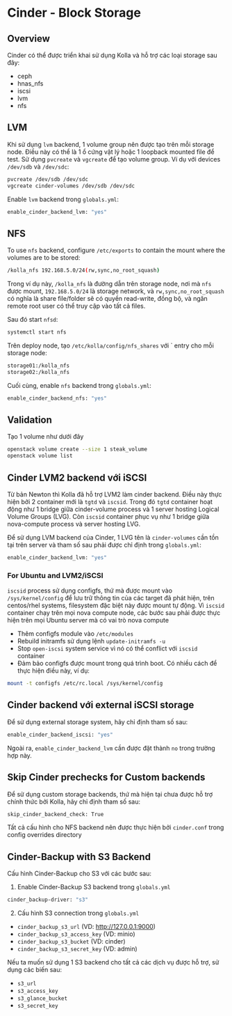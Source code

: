 # Cinder - Block Storage

## Overview

Cinder có thể được triển khai sử dụng Kolla và hỗ trợ các loại storage sau đây:

- ceph
- hnas_nfs
- iscsi
- lvm
- nfs

## LVM

Khi sử dụng ```lvm``` backend, 1 volume group nên được tạo trên mỗi storage node. Điều này có thể là 1 ổ cứng vật lý hoặc 1 loopback mounted file để test. Sử dụng ```pvcreate``` và ```vgcreate``` để tạo volume group. Ví dụ với devices ```/dev/sdb``` và ```/dev/sdc```:

```sh
pvcreate /dev/sdb /dev/sdc
vgcreate cinder-volumes /dev/sdb /dev/sdc
```

Enable ```lvm``` backend trong ```globals.yml```:

```sh
enable_cinder_backend_lvm: "yes"
```

## NFS

To use ```nfs``` backend, configure ```/etc/exports``` to contain the mount where the volumes are to be stored:

```sh
/kolla_nfs 192.168.5.0/24(rw,sync,no_root_squash)
```

Trong ví dụ này, ```/kolla_nfs``` là đường dẫn trên storage node, nơi mà ```nfs``` được mount, ```192.168.5.0/24``` là storage network, và ```rw,sync,no_root_squash``` có nghĩa là share file/folder sẽ có quyền read-write, đồng bộ, và ngăn remote root user có thể truy cập vào tất cả files.

Sau đó start ```nfsd```:

```sh
systemctl start nfs
```

Trên deploy node, tạo ```/etc/kolla/config/nfs_shares``` với ` entry cho mỗi storage node:

```sh
storage01:/kolla_nfs
storage02:/kolla_nfs
```

Cuối cùng, enable ```nfs``` backend trong ```globals.yml```:

```sh
enable_cinder_backend_nfs: "yes"
```

## Validation

Tạo 1 volume như dưới đây

```sh
openstack volume create --size 1 steak_volume
openstack volume list
```

## Cinder LVM2 backend với iSCSI

Từ bản Newton thì Kolla đã hỗ trợ LVM2 làm cinder backend. Điều này thực hiện bởi 2 container mới là ```tgtd``` và ```iscsid```. Trong đó ```tgtd``` container hoạt động như 1 bridge giữa cinder-volume process và 1 server hosting Logical Volume Groups (LVG). Còn ```iscsid``` container phục vụ như 1 bridge giữa nova-compute process và server hosting LVG.

Để sử dụng LVM backend của Cinder, 1 LVG tên là ```cinder-volumes``` cần tồn tại trên server và tham số sau phải được chỉ định trong ```globals.yml```:

```sh
enable_cinder_backend_lvm: "yes"
```

### For Ubuntu and LVM2/iSCSI

```iscsid``` process sử dụng configfs, thứ mà được mount vào ```/sys/kernel/config``` để lưu trữ thông tin của các target đã phát hiện, trên centos/rhel systems, filesystem đặc biệt này được mount tự động. Vì ```iscsid``` container chạy trên mọi nova compute node, các bước sau phải được thực hiện trên mọi Ubuntu server mà có vai trò nova compute

- Thêm configfs module vào ```/etc/modules```
- Rebuild initramfs sử dụng lệnh ```update-initramfs -u```
- Stop ```open-iscsi``` system service vì nó có thể conflict với ```iscsid``` container
- Đảm bảo configfs được mount trong quá trình boot. Có nhiều cách để thực hiện điều này, ví dụ:

```sh
mount -t configfs /etc/rc.local /sys/kernel/config
```

## Cinder backend với external iSCSI storage

Để sử dụng external storage system, hãy chỉ định tham số sau:

```sh
enable_cinder_backend_iscsi: "yes"
```

Ngoài ra, ```enable_cinder_backend_lvm``` cần được đặt thành ```no``` trong trường hợp này.

## Skip Cinder prechecks for Custom backends

Để sử dụng custom storage backends, thứ mà hiện tại chưa được hỗ trợ chính thức bởi Kolla, hãy chỉ định tham số sau:

```sh
skip_cinder_backend_check: True
```

Tất cả cấu hình cho NFS backend nên được thực hiện bởi ```cinder.conf``` trong config overrides directory

## Cinder-Backup with S3 Backend

Cấu hình Cinder-Backup cho S3 với các bước sau:

1. Enable Cinder-Backup S3 backend trong ```globals.yml```

```sh
cinder_backup-driver: "s3"
```

2. Cấu hình S3 connection trong ```globals.yml```

- ```cinder_backup_s3_url``` (VD: http://127.0.0.1:9000)
- ```cinder_backup_s3_access_key``` (VD: minio)
- ```cinder_backup_s3_bucket``` (VD: cinder)
- ```cinder_backup_s3_secret_key``` (VD: admin)

Nếu ta muốn sử dụng 1 S3 backend cho tất cả các dịch vụ được hỗ trợ, sử dụng các biến sau:

- ```s3_url```
- ```s3_access_key```
- ```s3_glance_bucket```
- ```s3_secret_key```